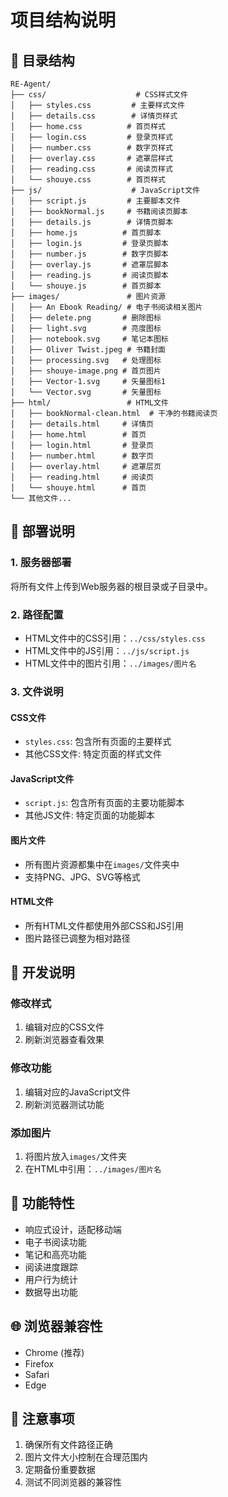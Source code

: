 # 项目结构说明

## 📁 目录结构

```
RE-Agent/
├── css/                    # CSS样式文件
│   ├── styles.css         # 主要样式文件
│   ├── details.css        # 详情页样式
│   ├── home.css          # 首页样式
│   ├── login.css         # 登录页样式
│   ├── number.css        # 数字页样式
│   ├── overlay.css       # 遮罩层样式
│   ├── reading.css       # 阅读页样式
│   └── shouye.css        # 首页样式
├── js/                    # JavaScript文件
│   ├── script.js         # 主要脚本文件
│   ├── bookNormal.js     # 书籍阅读页脚本
│   ├── details.js        # 详情页脚本
│   ├── home.js          # 首页脚本
│   ├── login.js         # 登录页脚本
│   ├── number.js        # 数字页脚本
│   ├── overlay.js       # 遮罩层脚本
│   ├── reading.js       # 阅读页脚本
│   └── shouye.js        # 首页脚本
├── images/               # 图片资源
│   ├── An Ebook Reading/ # 电子书阅读相关图片
│   ├── delete.png       # 删除图标
│   ├── light.svg        # 亮度图标
│   ├── notebook.svg     # 笔记本图标
│   ├── Oliver Twist.jpeg # 书籍封面
│   ├── processing.svg   # 处理图标
│   ├── shouye-image.png # 首页图片
│   ├── Vector-1.svg     # 矢量图标1
│   └── Vector.svg       # 矢量图标
├── html/                 # HTML文件
│   ├── bookNormal-clean.html  # 干净的书籍阅读页
│   ├── details.html     # 详情页
│   ├── home.html        # 首页
│   ├── login.html       # 登录页
│   ├── number.html      # 数字页
│   ├── overlay.html     # 遮罩层页
│   ├── reading.html     # 阅读页
│   └── shouye.html      # 首页
└── 其他文件...
```

## 🚀 部署说明

### 1. 服务器部署
将所有文件上传到Web服务器的根目录或子目录中。

### 2. 路径配置
- HTML文件中的CSS引用：`../css/styles.css`
- HTML文件中的JS引用：`../js/script.js`
- HTML文件中的图片引用：`../images/图片名`

### 3. 文件说明

#### CSS文件
- `styles.css`: 包含所有页面的主要样式
- 其他CSS文件: 特定页面的样式文件

#### JavaScript文件
- `script.js`: 包含所有页面的主要功能脚本
- 其他JS文件: 特定页面的功能脚本

#### 图片文件
- 所有图片资源都集中在`images/`文件夹中
- 支持PNG、JPG、SVG等格式

#### HTML文件
- 所有HTML文件都使用外部CSS和JS引用
- 图片路径已调整为相对路径

## 🔧 开发说明

### 修改样式
1. 编辑对应的CSS文件
2. 刷新浏览器查看效果

### 修改功能
1. 编辑对应的JavaScript文件
2. 刷新浏览器测试功能

### 添加图片
1. 将图片放入`images/`文件夹
2. 在HTML中引用：`../images/图片名`

## 📱 功能特性

- 响应式设计，适配移动端
- 电子书阅读功能
- 笔记和高亮功能
- 阅读进度跟踪
- 用户行为统计
- 数据导出功能

## 🌐 浏览器兼容性

- Chrome (推荐)
- Firefox
- Safari
- Edge

## 📝 注意事项

1. 确保所有文件路径正确
2. 图片文件大小控制在合理范围内
3. 定期备份重要数据
4. 测试不同浏览器的兼容性
